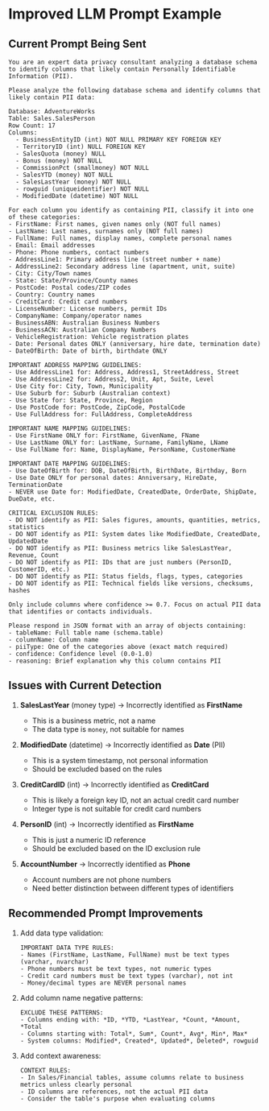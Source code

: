 # Improved LLM Prompt Example

## Current Prompt Being Sent

```
You are an expert data privacy consultant analyzing a database schema to identify columns that likely contain Personally Identifiable Information (PII).

Please analyze the following database schema and identify columns that likely contain PII data:

Database: AdventureWorks
Table: Sales.SalesPerson
Row Count: 17
Columns:
  - BusinessEntityID (int) NOT NULL PRIMARY KEY FOREIGN KEY
  - TerritoryID (int) NULL FOREIGN KEY
  - SalesQuota (money) NULL
  - Bonus (money) NOT NULL
  - CommissionPct (smallmoney) NOT NULL
  - SalesYTD (money) NOT NULL
  - SalesLastYear (money) NOT NULL
  - rowguid (uniqueidentifier) NOT NULL
  - ModifiedDate (datetime) NOT NULL

For each column you identify as containing PII, classify it into one of these categories:
- FirstName: First names, given names only (NOT full names)
- LastName: Last names, surnames only (NOT full names)
- FullName: Full names, display names, complete personal names
- Email: Email addresses
- Phone: Phone numbers, contact numbers
- AddressLine1: Primary address line (street number + name)
- AddressLine2: Secondary address line (apartment, unit, suite)
- City: City/Town names
- State: State/Province/County names
- PostCode: Postal codes/ZIP codes
- Country: Country names
- CreditCard: Credit card numbers
- LicenseNumber: License numbers, permit IDs
- CompanyName: Company/operator names
- BusinessABN: Australian Business Numbers
- BusinessACN: Australian Company Numbers
- VehicleRegistration: Vehicle registration plates
- Date: Personal dates ONLY (anniversary, hire date, termination date)
- DateOfBirth: Date of birth, birthdate ONLY

IMPORTANT ADDRESS MAPPING GUIDELINES:
- Use AddressLine1 for: Address, Address1, StreetAddress, Street
- Use AddressLine2 for: Address2, Unit, Apt, Suite, Level
- Use City for: City, Town, Municipality
- Use Suburb for: Suburb (Australian context)
- Use State for: State, Province, Region
- Use PostCode for: PostCode, ZipCode, PostalCode
- Use FullAddress for: FullAddress, CompleteAddress

IMPORTANT NAME MAPPING GUIDELINES:
- Use FirstName ONLY for: FirstName, GivenName, FName
- Use LastName ONLY for: LastName, Surname, FamilyName, LName
- Use FullName for: Name, DisplayName, PersonName, CustomerName

IMPORTANT DATE MAPPING GUIDELINES:
- Use DateOfBirth for: DOB, DateOfBirth, BirthDate, Birthday, Born
- Use Date ONLY for personal dates: Anniversary, HireDate, TerminationDate
- NEVER use Date for: ModifiedDate, CreatedDate, OrderDate, ShipDate, DueDate, etc.

CRITICAL EXCLUSION RULES:
- DO NOT identify as PII: Sales figures, amounts, quantities, metrics, statistics
- DO NOT identify as PII: System dates like ModifiedDate, CreatedDate, UpdatedDate
- DO NOT identify as PII: Business metrics like SalesLastYear, Revenue, Count
- DO NOT identify as PII: IDs that are just numbers (PersonID, CustomerID, etc.)
- DO NOT identify as PII: Status fields, flags, types, categories
- DO NOT identify as PII: Technical fields like versions, checksums, hashes

Only include columns where confidence >= 0.7. Focus on actual PII data that identifies or contacts individuals.

Please respond in JSON format with an array of objects containing:
- tableName: Full table name (schema.table)
- columnName: Column name
- piiType: One of the categories above (exact match required)
- confidence: Confidence level (0.0-1.0)
- reasoning: Brief explanation why this column contains PII
```

## Issues with Current Detection

1. **SalesLastYear** (money type) → Incorrectly identified as **FirstName**
   - This is a business metric, not a name
   - The data type is `money`, not suitable for names

2. **ModifiedDate** (datetime) → Incorrectly identified as **Date** (PII)
   - This is a system timestamp, not personal information
   - Should be excluded based on the rules

3. **CreditCardID** (int) → Incorrectly identified as **CreditCard**
   - This is likely a foreign key ID, not an actual credit card number
   - Integer type is not suitable for credit card numbers

4. **PersonID** (int) → Incorrectly identified as **FirstName**
   - This is just a numeric ID reference
   - Should be excluded based on the ID exclusion rule

5. **AccountNumber** → Incorrectly identified as **Phone**
   - Account numbers are not phone numbers
   - Need better distinction between different types of identifiers

## Recommended Prompt Improvements

1. Add data type validation:
   ```
   IMPORTANT DATA TYPE RULES:
   - Names (FirstName, LastName, FullName) must be text types (varchar, nvarchar)
   - Phone numbers must be text types, not numeric types
   - Credit card numbers must be text types (varchar), not int
   - Money/decimal types are NEVER personal names
   ```

2. Add column name negative patterns:
   ```
   EXCLUDE THESE PATTERNS:
   - Columns ending with: *ID, *YTD, *LastYear, *Count, *Amount, *Total
   - Columns starting with: Total*, Sum*, Count*, Avg*, Min*, Max*
   - System columns: Modified*, Created*, Updated*, Deleted*, rowguid
   ```

3. Add context awareness:
   ```
   CONTEXT RULES:
   - In Sales/Financial tables, assume columns relate to business metrics unless clearly personal
   - ID columns are references, not the actual PII data
   - Consider the table's purpose when evaluating columns
   ```